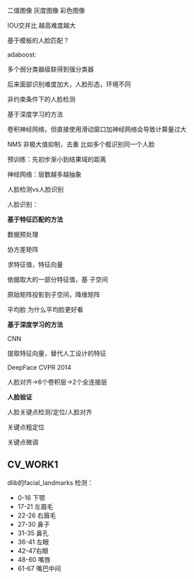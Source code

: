 二值图像 灰度图像 彩色图像



IOU交并比 越高难度越大



 基于模板的人脸匹配？





adaboost:

多个弱分类器级联得到强分类器



后来面部识别难度加大，人脸形态，环境不同

非约束条件下的人脸检测



基于深度学习的方法

卷积神经网络，但直接使用滑动窗口加神经网络会导致计算量过大







NMS 非极大值抑制，去重 比如多个框识别同一个人脸



预训练：先初步渐小到结果域的距离



神经网络：层数越多越抽象





人脸检测vs人脸识别

人脸识别：

**基于特征匹配的方法**

数据预处理

协方差矩阵

求特征值，特征向量

依据取大的一部分特征值，基 子空间

原始矩阵投影到子空间，降维矩阵





平均脸 为什么平均脸更好看



**基于深度学习的方法**

CNN

提取特征向量，替代人工设计的特征

DeepFace CVPR 2014



人脸对齐->6个卷积层->2个全连接层





**人脸验证**



人脸关键点检测/定位/人脸对齐





关键点粗定位

关键点微调







## CV_WORK1

dlib的facial_landmarks 检测：

- 0-16 下颚
- 17-21 左眉毛
- 22-26 右眉毛
- 27-30 鼻子
- 31-35 鼻孔
- 36-41 左眼
- 42-47右眼
- 48-60 嘴唇
- 61-67 嘴巴中间
